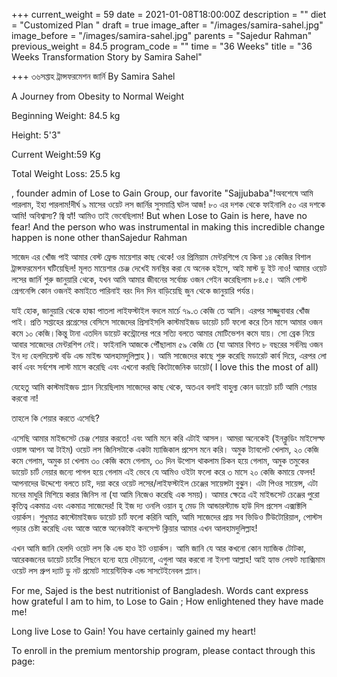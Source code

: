 +++
current_weight = 59
date = 2021-01-08T18:00:00Z
description = ""
diet = "Customized Plan "
draft = true
image_after = "/images/samira-sahel.jpg"
image_before = "/images/samira-sahel.jpg"
parents = "Sajedur Rahman"
previous_weight = 84.5
program_code = ""
time = "36 Weeks"
title = "36 Weeks Transformation Story by Samira Sahel"

+++
৩৬সপ্তাহ ট্রান্সফরমেশন জার্নি By Samira Sahel

A Journey from Obesity to Normal Weight

Beginning Weight: 84.5 kg

Height: 5'3"

Current Weight:59 Kg

Total Weight Loss: 25.5 kg

, founder admin of Lose to Gain Group, our favorite "Sajjubaba"!অবশেষে আমি পারলাম, ইহা পারলাম!দীর্ঘ ৯ মাসের ওয়েট লস জার্নির সুসমাপ্তি ঘটল আজ! ৮০ এর দশক থেকে ফাইনালি ৫০ এর দশকে আমি! অবিশ্বাস্য? জ্বি হ্যাঁ! আমিও তাই ভেবেছিলাম! But when Lose to Gain is here, have no fear! And the person who was instrumental in making this incredible change happen is none other thanSajedur Rahman

সাজেদ এর খোঁজ পাই আমার বেস্ট ফ্রেন্ড মায়েশার কাছ থেকে! ওর প্রিমিয়াম মেন্টরশিপে যে কিনা ১৪ কেজির বিশাল ট্রান্সফরমেশন ঘটিয়েছিল! মূলত মায়েশার চেঞ্জ দেখেই মনস্থির করা যে অনেক হইসে, আই মাস্ট ডু ইট নাও! আমার ওয়েট লসের জার্নি শুরু জানুয়ারি থেকে, যখন আমি আমার জীবনের সর্বোচ্চ ওজন গেইন করেছিলাম ৮৪.৫। আমি পোস্ট প্রেগনেন্সি কোন ওজনই কমাইতে পারিনাই বরং দিন দিন বাড়িয়েছি জুন থেকে জানুয়ারি পর্যন্ত।

যাই হোক, জানুয়ারি থেকে হাল্কা পাতলা লাইফস্টাইল বদলে মার্চে ৭৯.৩ কেজি তে আসি। এরপর সাজ্জুবাবার খোঁজ পাই। প্রতি সপ্তাহের প্রগ্রেসের বেসিসে সাজেদের প্রিসাইসলি কাস্টমাইজড ডায়েট চার্ট ফলো করে তিন মাসে আমার ওজন কমে ১০ কেজি।কিন্তু টানা এতদিন ডায়েট কন্ট্রোলের পরে সত্যি বলতে আমার মোটিভেশন কমে যায়। সো ব্রেক নিয়ে আবার সাজেদের মেন্টরশিপ নেই। ফাইনালি আজকে পৌঁছালাম ৫৯ কেজি তে (যা আমার বিগত ৮ বছরের সর্বনিম্ন ওজন ইন দ্য হেলদিয়েস্ট বডি এন্ড মাইন্ড আলহামদুলিল্লাহ )। আমি সাজেদের কাছে শুরু করেছি মডারেট কার্ব দিয়ে, এরপর লো কার্ব এবং সর্বশেষ লাস্ট মাসে করেছি এবং এখনো করছি কিটোজেনিক ডায়েট( I love this the most of all)

যেহেতু আমি কাস্টমাইজড প্ল্যান নিয়েছিলাম সাজেদের কাছ থেকে, অতএব বলাই বাহুল্য কোন ডায়েট চার্ট আমি শেয়ার করবো না!

তাহলে কি শেয়ার করতে এসেছি?

এসেছি আমার মাইন্ডসেট চেঞ্জ শেয়ার করতে! এবং আমি মনে করি এটাই আসল। আমরা অনেকেই (ইনক্লুডিং মাইসেল্ফ ওয়ান্স আপন আ টাইম) ওয়েট লস জিনিসটাকে একটা ম্যাজিকাল প্রসেস মনে করি। অমুক ট্যাবলেট খেলাম, ২০ কেজি কমে গেলাম, অমুক চা খেলাম ৩০ কেজি কমে গেলাম, ৩০ দিন উপোস থাকলাম চিকন হয়ে গেলাম, অমুক তমুকের ডায়েট চার্ট নেয়ার জন্যে পাগল হয়ে গেলাম এই ভেবে যে আমিও ওইটা ফলো করে ৩ মাসে ২০ কেজি কমায়ে ফেলব! আপনাদের উদ্দেশ্যে বলতে চাই, দয়া করে ওয়েট লসের/লাইফস্টাইল চেঞ্জের সায়েন্সটা বুঝুন। এটা পিওর সায়েন্স, এটা মনের মাধুরি মিশিয়ে করার জিনিস না (যা আমি নিজেও করেছি এক সময়)। আমার ক্ষেত্রে এই মাইন্ডসেট চেঞ্জের পুরো কৃতিত্ব একমাত্র এবং একমাত্র সাজেদের! হি ইজ দ্য ওনলি ওয়ান হু মেড মি আন্ডারস্ট্যান্ড হাউ দিস প্রসেস এক্সাক্টলি ওয়ার্কস। শুধুমাত্র কাস্টোমাইজড ডায়েট চার্ট ফলো করিনি আমি, আমি সাজেদের প্রায় সব ভিডিও টিউটোরিয়াল, পোস্টস পড়ার চেষ্টা করেছি এবং আস্তে আস্তে অনেকটাই কনসেপ্ট ক্লিয়ার আমার এখন আলহামদুলিল্লাহ!

এখন আমি জানি হেলদি ওয়েট লস কি এন্ড হাও ইট ওয়ার্কস। আমি জানি যে আর কখনো কোন ম্যাজিক টোটকা, আরেকজনের ডায়েট চার্টের পিছনে হন্যে হয়ে দৌড়ানো, এগুলা আর করবো না ইনশা আল্লাহ! আই হ্যাভ লেফট ম্যাক্সিমাম ওয়েট লস গ্রুপ দ্যাট ডু নট প্রমোট সায়েন্টিফিক এন্ড সাসটেইনেবল প্ল্যান।

For me, Sajed is the best nutritionist of Bangladesh. Words cant express how grateful I am to him, to Lose to Gain ; How enlightened they have made me!

Long live Lose to Gain! You have certainly gained my heart! 

To enroll in the premium mentorship program, please contact through this page: